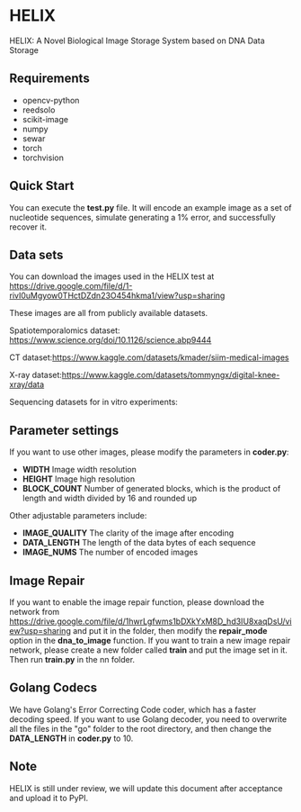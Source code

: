 # HELIX
HELIX: A Novel Biological Image Storage System based on DNA Data Storage
## Requirements
- opencv-python
- reedsolo
- scikit-image
- numpy
- sewar
- torch
- torchvision
## Quick Start
You can execute the **test.py** file. It will encode an example image as a set of nucleotide sequences, simulate generating a 1% error, and successfully recover it.

## Data sets

You can download the images used in the HELIX test at https://drive.google.com/file/d/1-rivI0uMgyow0THctDZdn23O454hkma1/view?usp=sharing

These images are all from publicly available datasets.

Spatiotemporalomics dataset: https://www.science.org/doi/10.1126/science.abp9444

CT dataset:https://www.kaggle.com/datasets/kmader/siim-medical-images

X-ray dataset:https://www.kaggle.com/datasets/tommyngx/digital-knee-xray/data

Sequencing datasets for in vitro experiments:

## Parameter settings
If you want to use other images, please modify the parameters in **coder.py**:
- **WIDTH** Image width resolution
- **HEIGHT** Image high resolution
- **BLOCK_COUNT** Number of generated blocks, which is the product of length and width divided by 16 and rounded up

Other adjustable parameters include:
- **IMAGE_QUALITY** The clarity of the image after encoding
- **DATA_LENGTH** The length of the data bytes of each sequence
- **IMAGE_NUMS** The number of encoded images

## Image Repair 

If you want to enable the image repair function, please download the network from https://drive.google.com/file/d/1hwrLgfwms1bDXkYxM8D_hd3IU8xaqDsU/view?usp=sharing and put it in the  folder, then modify the **repair_mode** option in the **dna_to_image** function. If you want to train a new image repair network, please create a new folder called **train** and put the image set in it. Then run **train.py** in the nn folder.

## Golang Codecs
We have Golang's Error Correcting Code coder, which has a faster decoding speed. If you want to use Golang decoder, you need to overwrite all the files in the "go" folder to the root directory, and then change the **DATA_LENGTH** in **coder.py** to 10.

## Note
HELIX is still under review, we will update this document after acceptance and upload it to PyPI.
